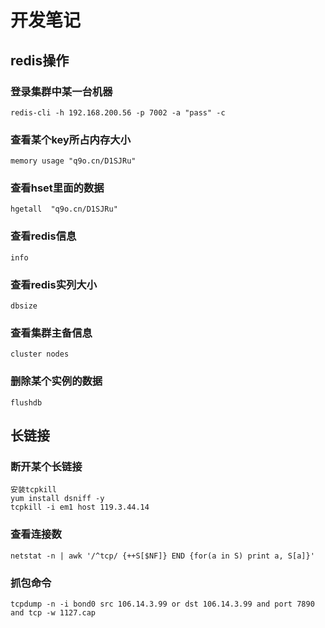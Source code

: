 # 开发笔记
## redis操作
### 登录集群中某一台机器
```
redis-cli -h 192.168.200.56 -p 7002 -a "pass" -c
```
### 查看某个key所占内存大小
```
memory usage "q9o.cn/D1SJRu"
```
### 查看hset里面的数据
```
hgetall  "q9o.cn/D1SJRu" 
```
### 查看redis信息
```
info
```
### 查看redis实列大小
```
dbsize
```
### 查看集群主备信息
```
cluster nodes
```
### 删除某个实例的数据
```
flushdb
```
## 长链接
### 断开某个长链接
```
安装tcpkill
yum install dsniff -y
tcpkill -i em1 host 119.3.44.14
```
### 查看连接数
```
netstat -n | awk '/^tcp/ {++S[$NF]} END {for(a in S) print a, S[a]}'
```
### 抓包命令
```
tcpdump -n -i bond0 src 106.14.3.99 or dst 106.14.3.99 and port 7890 and tcp -w 1127.cap
```
